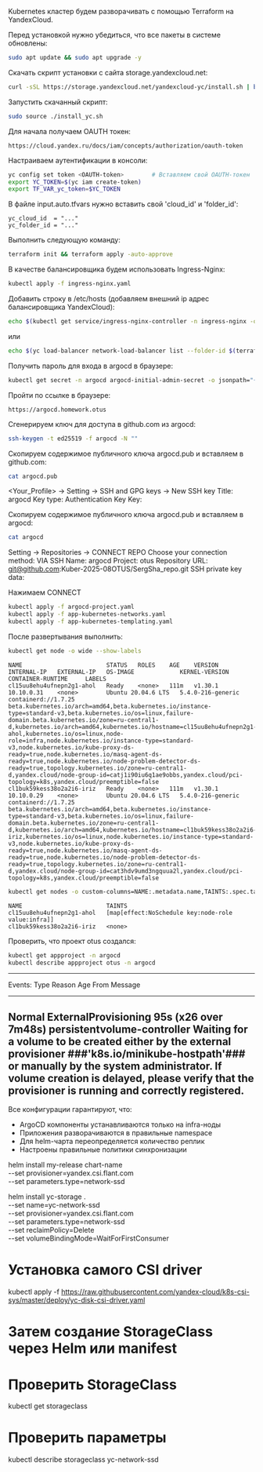 Kubernetes кластер будем разворачивать с помощью Terraform на YandexCloud.

Перед установкой нужно убедиться, что все пакеты в системе обновлены: 
```bash
sudo apt update && sudo apt upgrade -y
```

Скачать скрипт установки с сайта storage.yandexcloud.net:
```bash
curl -sSL https://storage.yandexcloud.net/yandexcloud-yc/install.sh | bash
```

Запустить скачанный скрипт:
```bash
sudo source ./install_yc.sh
```

Для начала получаем OAUTH токен:
```
https://cloud.yandex.ru/docs/iam/concepts/authorization/oauth-token
```

Настраиваем аутентификации в консоли:
```bash
yc config set token <OAUTH-token>        # Вставляем свой OAUTH-токен
export YC_TOKEN=$(yc iam create-token)
export TF_VAR_yc_token=$YC_TOKEN
```

В файле input.auto.tfvars нужно вставить свой 'cloud_id' и 'folder_id':
```
yc_cloud_id  = "..."
yc_folder_id = "..." 
```

Выполнить следующую команду:
```bash
terraform init && terraform apply -auto-approve
```

В качестве балансировщика будем использовать Ingress-Nginx:
```bash
kubectl apply -f ingress-nginx.yaml
```

Добавить строку в /etc/hosts (добавляем внешний ip адрес балансировщика YandexCloud):
```bash
echo $(kubectl get service/ingress-nginx-controller -n ingress-nginx -o "jsonpath={.status.loadBalancer.ingress[0].ip}") homework.otus argocd.homework.otus network.homework.otus templating.homework.otus | sudo tee -a /etc/hosts
```

или
```bash
echo $(yc load-balancer network-load-balancer list --folder-id $(terraform output -raw folder_id) --format json |  jq -r '.[0].listeners[0].address') homework.otus argocd.homework.otus network.homework.otus templating.homework.otus | sudo tee -a /etc/hosts
```

Получить пароль для входа в argocd в браузере:
```bash
kubectl get secret -n argocd argocd-initial-admin-secret -o jsonpath="{.data.password}" | base64 -d; echo
```

Пройти по ссылке в браузере:
```
https://argocd.homework.otus
```

Сгенерируем ключ для доступа в github.com из argocd:
```bash
ssh-keygen -t ed25519 -f argocd -N ""
```

Скопируем содержимое публичного ключа argocd.pub и вставляем в github.com:
```bash
cat argocd.pub
```

<Your_Profile> -> Setting -> SSH and GPG keys -> New SSH key
Title: argocd
Key type: Authentication Key
Key: <Public SSH Key>

Скопируем содержимое публичного ключа argocd.pub и вставляем в argocd:
```bash
cat argocd
```

Setting -> Repositories -> CONNECT REPO 
Choose your connection method: VIA SSH
Name: argocd
Project: otus
Repository URL: git@github.com:Kuber-2025-08OTUS/SergSha_repo.git
SSH private key data: <Private SSH Key>

Нажимаем CONNECT



```bash
kubectl apply -f argocd-project.yaml
kubectl apply -f app-kubernetes-networks.yaml
kubectl apply -f app-kubernetes-templating.yaml
```


После развертывания выполнить:

```bash
kubectl get node -o wide --show-labels
```
```
NAME                        STATUS   ROLES    AGE    VERSION   INTERNAL-IP   EXTERNAL-IP   OS-IMAGE             KERNEL-VERSION      CONTAINER-RUNTIME     LABELS
cl15uu8ehu4ufnepn2g1-ahol   Ready    <none>   111m   v1.30.1   10.10.0.31    <none>        Ubuntu 20.04.6 LTS   5.4.0-216-generic   containerd://1.7.25   beta.kubernetes.io/arch=amd64,beta.kubernetes.io/instance-type=standard-v3,beta.kubernetes.io/os=linux,failure-domain.beta.kubernetes.io/zone=ru-central1-d,kubernetes.io/arch=amd64,kubernetes.io/hostname=cl15uu8ehu4ufnepn2g1-ahol,kubernetes.io/os=linux,node-role=infra,node.kubernetes.io/instance-type=standard-v3,node.kubernetes.io/kube-proxy-ds-ready=true,node.kubernetes.io/masq-agent-ds-ready=true,node.kubernetes.io/node-problem-detector-ds-ready=true,topology.kubernetes.io/zone=ru-central1-d,yandex.cloud/node-group-id=catj1i90iu6q1ae9obbs,yandex.cloud/pci-topology=k8s,yandex.cloud/preemptible=false
cl1buk59kess38o2a2i6-iriz   Ready    <none>   111m   v1.30.1   10.10.0.29    <none>        Ubuntu 20.04.6 LTS   5.4.0-216-generic   containerd://1.7.25   beta.kubernetes.io/arch=amd64,beta.kubernetes.io/instance-type=standard-v3,beta.kubernetes.io/os=linux,failure-domain.beta.kubernetes.io/zone=ru-central1-d,kubernetes.io/arch=amd64,kubernetes.io/hostname=cl1buk59kess38o2a2i6-iriz,kubernetes.io/os=linux,node.kubernetes.io/instance-type=standard-v3,node.kubernetes.io/kube-proxy-ds-ready=true,node.kubernetes.io/masq-agent-ds-ready=true,node.kubernetes.io/node-problem-detector-ds-ready=true,topology.kubernetes.io/zone=ru-central1-d,yandex.cloud/node-group-id=cat3hdv9umd3ngquua2l,yandex.cloud/pci-topology=k8s,yandex.cloud/preemptible=false
```

```bash
kubectl get nodes -o custom-columns=NAME:.metadata.name,TAINTS:.spec.taints
```
```
NAME                        TAINTS
cl15uu8ehu4ufnepn2g1-ahol   [map[effect:NoSchedule key:node-role value:infra]]
cl1buk59kess38o2a2i6-iriz   <none>
```

Проверить, что проект otus создался:
```bash
kubectl get appproject -n argocd
kubectl describe appproject otus -n argocd
```


-------------------------------------------
Events:
  Type    Reason                Age                   From                         Message
  ----    ------                ----                  ----                         -------
  Normal  ExternalProvisioning  95s (x26 over 7m48s)  persistentvolume-controller  Waiting for a volume to be created either by the external provisioner ###'k8s.io/minikube-hostpath'### or manually by the system administrator. If volume creation is delayed, please verify that the provisioner is running and correctly registered.
-------------------------------------------



Все конфигурации гарантируют, что:
- ArgoCD компоненты устанавливаются только на infra-ноды
- Приложения разворачиваются в правильные namespace
- Для helm-чарта переопределяется количество реплик
- Настроены правильные политики синхронизации


helm install my-release chart-name \
  --set provisioner=yandex.csi.flant.com \
  --set parameters.type=network-ssd

helm install yc-storage . \
  --set name=yc-network-ssd \
  --set provisioner=yandex.csi.flant.com \
  --set parameters.type=network-ssd \
  --set reclaimPolicy=Delete \
  --set volumeBindingMode=WaitForFirstConsumer

# Установка самого CSI driver
kubectl apply -f https://raw.githubusercontent.com/yandex-cloud/k8s-csi-sys/master/deploy/yc-disk-csi-driver.yaml

# Затем создание StorageClass через Helm или manifest

# Проверить StorageClass
kubectl get storageclass

# Проверить параметры
kubectl describe storageclass yc-network-ssd